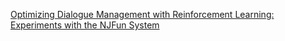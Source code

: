 [Optimizing Dialogue Management with Reinforcement Learning: Experiments with the NJFun System](https://web.eecs.umich.edu/~baveja/Papers/RLDSjair.pdf)
